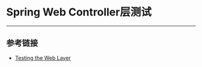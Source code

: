 # Spring Web Controller层测试

***



## 参考链接

- [Testing the Web Layer](https://spring.io/guides/gs/testing-web/)